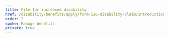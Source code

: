 ```yaml
---
title: File for increased disability
href: /disability-benefits/apply/form-526-disability-claim/introduction
order: 2
spoke: Manage benefits
private: true
---
```

